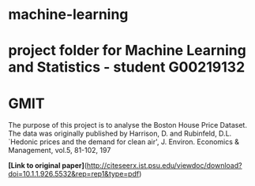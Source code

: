 # machine-learning
# project folder for Machine Learning and Statistics - student G00219132
# GMIT

The purpose of this project is to analyse the Boston House Price Dataset. The data was originally published by Harrison, D. and Rubinfeld, D.L. `Hedonic prices and the demand for clean air', J. Environ. Economics & Management, vol.5, 81-102, 197

**[Link to original paper]**(http://citeseerx.ist.psu.edu/viewdoc/download?doi=10.1.1.926.5532&rep=rep1&type=pdf)
